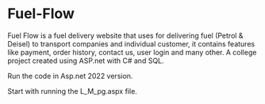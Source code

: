 # Fuel-Flow

Fuel Flow is a fuel delivery website that uses for delivering fuel (Petrol & Deisel) to transport companies and individual customer, it contains features like payment, order history, contact us, user login and many other. A college project created using ASP.net with C# and SQL.

Run the code in Asp.net 2022 version.

Start with running the L_M_pg.aspx file.
